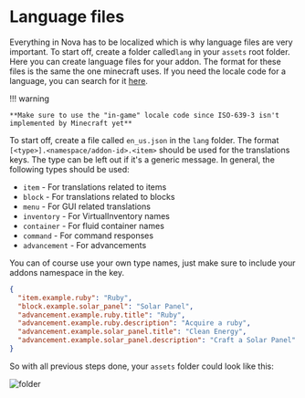 # Language files

Everything in Nova has to be localized which is why language files are very important. To start off, create a folder
called``lang`` in your ``assets`` root folder. Here you can create language files for your addon. The format for these
files is the same the one minecraft uses. If you need the locale code for a language, you can search for
it [here](https://minecraft.fandom.com/wiki/Language).

!!! warning

    **Make sure to use the "in-game" locale code since ISO-639-3 isn't implemented by Minecraft yet**

To start off, create a file called ``en_us.json`` in the ``lang`` folder. The format ``[<type>].<namespace/addon-id>.<item>`` 
should be used for the translations keys. The type can be left out if it's a generic message. In general, the following 
types should be used:

* ``item`` - For translations related to items
* ``block`` - For translations related to blocks
* ``menu`` - For GUI related translations
* ``inventory`` - For VirtualInventory names
* ``container`` - For fluid container names
* ``command`` - For command responses
* ``advancement`` - For advancements

You can of course use your own type names, just make sure to include your addons namespace in the key.

```json
{
  "item.example.ruby": "Ruby",
  "block.example.solar_panel": "Solar Panel",
  "advancement.example.ruby.title": "Ruby",
  "advancement.example.ruby.description": "Acquire a ruby",
  "advancement.example.solar_panel.title": "Clean Energy",
  "advancement.example.solar_panel.description": "Craft a Solar Panel"
}
```

So with all previous steps done, your ``assets`` folder could look like this:

![folder](https://i.imgur.com/g2y0Lyn.png)